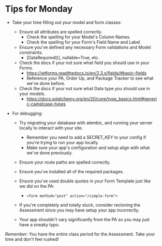 # Tips for Monday

- Take your time filling out your model and form classes:
    - Ensure all attributes are spelled correctly.
        - Check the spelling for your Model's Column Names.
        - Check the spelling for your Form's Field Name and Label.
    - Ensure you've defined any necessary Form validations and Model constraints.
        - [DataRequired()], nullable=True, etc.
    - Check the docs if your not sure what field you should use in your Forms.
        - https://wtforms.readthedocs.io/en/2.3.x/fields/#basic-fields
        - Reference your PA, Order Up, and Package Tracker to see what we've done before.
    - Check the docs if your not sure what Data type you should use in your models.
        - https://docs.sqlalchemy.org/en/20/core/type_basics.html#generic-camelcase-types

- For debugging:
    - Try migrating your database with alembic, and running your server locally to interact with your site.
        - Remember you need to add a SECRET_KEY to your config if you're trying to run your app locally.
        - Make sure your app's configuration and setup align with what we've done previously.
    - Ensure your route paths are spelled correctly.
    - Ensure you've installed all of the required packages.
    - Ensure you've used double quotes in your Form Template just like we did on the PA:
        - `<form method="post" action="/simple-form">`

    - If you're completely and totally stuck, consider recloning the Assessment since you may have setup your app incorrectly.
    - Your app shouldn't vary significantly from the PA so you may just have a sneaky typo.

*Remember*: You have the entire class period for the Assessment.  Take your time and don't feel rushed!
